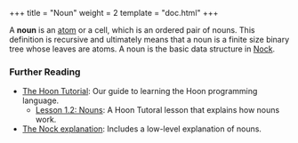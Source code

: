 +++
title = "Noun"
weight = 2
template = "doc.html"
+++

A **noun** is an [atom](../atom) or a cell, which is an ordered pair of nouns. This definition is recursive and ultimately means that a noun is a finite size binary tree whose leaves are atoms. A noun is the basic data structure in [Nock](../nock).

### Further Reading

- [The Hoon Tutorial](@/docs/tutorials/hoon/_index.md): Our guide to learning the Hoon programming language.
  - [Lesson 1.2: Nouns](@/docs/tutorials/hoon/nouns.md): A Hoon Tutoral lesson that explains how nouns work.
- [The Nock explanation](@/docs/tutorials/nock.md): Includes a low-level explanation of nouns.
